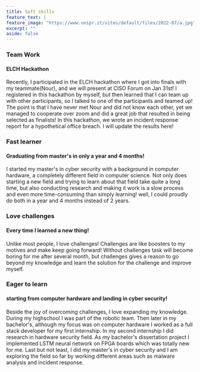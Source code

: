 ```yaml
---
title: Soft skills
feature_text: |
feature_image: "https://www.unipr.it/sites/default/files/2022-07/a.jpg"
excerpt: ""
aside: false
---
```


<!-- https://jsginc.com/wp-content/uploads/2021/01/bigstock-Soft-Skills-Concept-Illustrate-328025029-1030x578.jpg -->

### Team Work
#### ELCH Hackathon
Recently, I participated in the ELCH hackathon where I got into finals with my teammate(Nour), and we will present at CISO Forum on Jan 31st! I registered in this hackathon by myself, but then learned that I can team up with other participants, so I talked to one of the participants and teamed up! The point is that I have never met Nour and did not know each other, yet we managed to cooperate over zoom and did a great job that resulted in being selected as finalists! In this hackathon, we wrote an incident response report for a hypothetical office breach.
I will update the results here!
<!-- {% include figure.html image="https://github.com/fatemehNe/fatemehNe.github.io/blob/main/images/finalists.jpg"  width="300" height="800" %} -->


### Fast learner
#### Graduating from master's in only a year and 4 months!
I started my master's in cyber security with a background in computer hardware, a completely different field in computer science. Not only does starting a new field and trying to learn about that field take quite a long time, but also conducting research and making it work is a slow process and even more time-consuming than simply learning! well, I could proudly do both in a year and 4 months instead of 2 years.



<!-- graduation photo! -->

### Love challenges
#### Every time I learned a new thing!
Unlike most people, I love challenges! Challenges are like boosters to my motives and make keep going forward! Without challenges task will become boring for me after several month, but challenges gives a reason to go beyond my knowledge and learn the solution for the challenge and improve myself. 
<!-- {% include figure.html image="https://github.com/fatemehNe/fatemehNe.github.io/blob/main/images/meme.jpg"  width="300" height="800" %} -->


### Eager to learn
#### starting from computer hardware and landing in cyber security!
Beside the joy of overcoming challenges, I love expanding my knowledge. During my highschool I was part of the robotic team. Then later in my bachelor's, although my focus was on computer hardware I worked as a full stack developer for my first internship. In my second internship I did research in hardware security field. As my bachelor's dissertation project I implemented LSTM neural network on FPGA boards which was totally new for me. Last but not least, I did my master's in cyber security and I am exploring the field so far by working different areas such as malware analysis and incident response.

